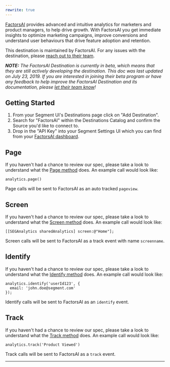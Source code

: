 ```yaml
---
rewrite: true
---
```

[FactorsAI](https://www.factors.ai/?utm_source=segmentio&utm_medium=docs&utm_campaign=partners) provides advanced and intuitive analytics for marketers and product managers, to help drive growth. With FactorsAI you get immediate insights to optimize marketing campaigns, improve conversions and understand user behaviours that drive feature adoption and retention.

This destination is maintained by FactorsAI. For any issues with the destination, please [reach out to their team](mailto:support@factors.ai).

_**NOTE:** The FactorsAI Destination is currently in beta, which means that they are still actively developing the destination. This doc was last updated on July 23, 2019. If you are interested in joining their beta program or have any feedback to help improve the FactorsAI Destination and its documentation, please [let  their team know](mailto:support@factors.ai)!_

## Getting Started

<!-- {{>connection-modes}} --> 

1. From your Segment UI's Destinations page click on "Add Destination".
2. Search for "FactorsAI" within the Destinations Catalog and confirm the Source you'd like to connect to.
3. Drop in the "API Key" into your Segment Settings UI which you can find from your [FactorsAI dashboard](https://app.factors.ai/#/settings/segment).

## Page

If you haven't had a chance to review our spec, please take a look to understand what the [Page method](https://segment.com/docs/spec/page/) does. An example call would look like:

```
analytics.page()
```

Page calls will be sent to FactorsAI as an auto tracked `pageview`. 


## Screen

If you haven't had a chance to review our spec, please take a look to understand what the [Screen method](https://segment.com/docs/spec/screen/) does. An example call would look like:

```
[[SEGAnalytics sharedAnalytics] screen:@"Home"];
```

Screen calls will be sent to FactorsAI as a track event with name `screenname`. 


## Identify

If you haven't had a chance to review our spec, please take a look to understand what the [Identify method](https://segment.com/docs/spec/identify/) does. An example call would look like:

```
analytics.identify('userId123', {
  email: 'john.doe@segment.com'
});
```

Identify calls will be sent to FactorsAI as an `identify` event.


## Track

If you haven't had a chance to review our spec, please take a look to understand what the [Track method](https://segment.com/docs/spec/track/) does. An example call would look like:

```
analytics.track('Product Viewed')
```

Track calls will be sent to FactorsAI as a `track` event.

---